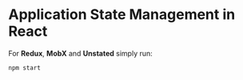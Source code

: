 # Application State Management in React

For __Redux__, __MobX__ and __Unstated__ simply run:

```
npm start
```
